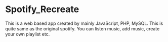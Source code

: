 # Spotify_Recreate
This is a web based app created by mainly JavaScript, PHP, MySQL. This is quite same as the original spotify. You can listen music, add music, create your own playlist etc. 

